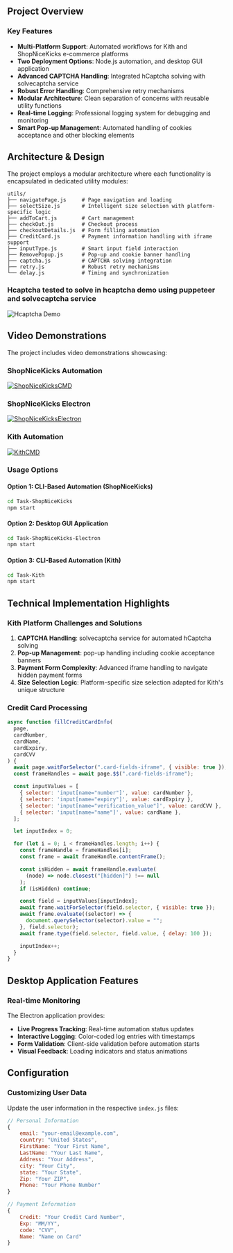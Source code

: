 ## Project Overview

### Key Features

- **Multi-Platform Support**: Automated workflows for Kith and ShopNiceKicks e-commerce platforms
- **Two Deployment Options**: Node.js automation, and desktop GUI application
- **Advanced CAPTCHA Handling**: Integrated hCaptcha solving with solvecaptcha service
- **Robust Error Handling**: Comprehensive retry mechanisms
- **Modular Architecture**: Clean separation of concerns with reusable utility functions
- **Real-time Logging**: Professional logging system for debugging and monitoring
- **Smart Pop-up Management**: Automated handling of cookies acceptance and other blocking elements

## Architecture & Design

The project employs a modular architecture where each functionality is encapsulated in dedicated utility modules:

```
utils/
├── navigatePage.js     # Page navigation and loading
├── selectSize.js       # Intelligent size selection with platform-specific logic
├── addToCart.js        # Cart management
├── checkOut.js         # Checkout process
├── checkoutDetails.js  # Form filling automation
├── CreditCard.js       # Payment information handling with iframe support
├── inputType.js        # Smart input field interaction
├── RemovePopup.js      # Pop-up and cookie banner handling
├── captcha.js          # CAPTCHA solving integration
├── retry.js            # Robust retry mechanisms
└── delay.js            # Timing and synchronization
```

### Hcaptcha tested to solve in hcaptcha demo using puppeteer and solvecaptcha service

![Hcaptcha Demo](https://github.com/HaniEdelbi/First-Task-Automation/blob/main/images/image.png)

## Video Demonstrations

The project includes video demonstrations showcasing:

### ShopNiceKicks Automation
[![ShopNiceKicksCMD](https://github.com/HaniEdelbi/First-Task-Automation/blob/main/images/Screenshot%202025-08-06%20201007.png)](https://github.com/HaniEdelbi/First-Task-Automation/blob/main/videos/2025-08-05%2011-13-06.mp4)

### ShopNiceKicks Electron
[![ShopNiceKicksElectron](https://github.com/HaniEdelbi/First-Task-Automation/blob/main/images/Screenshot%202025-08-06%20201311.png)](https://github.com/HaniEdelbi/First-Task-Automation/blob/main/videos/2025-08-05%2011-19-23.mp4)

### Kith Automation
[![KithCMD](https://github.com/HaniEdelbi/First-Task-Automation/blob/main/images/Screenshot%202025-08-06%20201216.png)](https://github.com/HaniEdelbi/First-Task-Automation/blob/main/videos/2025-08-05%2011-17-34.mp4)
### Usage Options

#### Option 1: CLI-Based Automation (ShopNiceKicks)

```bash
cd Task-ShopNiceKicks
npm start
```

#### Option 2: Desktop GUI Application

```bash
cd Task-ShopNiceKicks-Electron
npm start
```

#### Option 3: CLI-Based Automation (Kith)

```bash
cd Task-Kith
npm start
```

## Technical Implementation Highlights

### Kith Platform Challenges and Solutions

1. **CAPTCHA Handling**: solvecaptcha service for automated hCaptcha solving
2. **Pop-up Management**: pop-up handling including cookie acceptance banners
3. **Payment Form Complexity**: Advanced iframe handling to navigate hidden payment forms
4. **Size Selection Logic**: Platform-specific size selection adapted for Kith's unique structure

### Credit Card Processing

```javascript
async function fillCreditCardInfo(
  page,
  cardNumber,
  cardName,
  cardExpiry,
  cardCVV
) {
  await page.waitForSelector(".card-fields-iframe", { visible: true });
  const frameHandles = await page.$$(".card-fields-iframe");

  const inputValues = [
    { selector: 'input[name="number"]', value: cardNumber },
    { selector: 'input[name="expiry"]', value: cardExpiry },
    { selector: 'input[name="verification_value"]', value: cardCVV },
    { selector: 'input[name="name"]', value: cardName },
  ];

  let inputIndex = 0;

  for (let i = 0; i < frameHandles.length; i++) {
    const frameHandle = frameHandles[i];
    const frame = await frameHandle.contentFrame();

    const isHidden = await frameHandle.evaluate(
      (node) => node.closest("[hidden]") !== null
    );
    if (isHidden) continue;

    const field = inputValues[inputIndex];
    await frame.waitForSelector(field.selector, { visible: true });
    await frame.evaluate((selector) => {
      document.querySelector(selector).value = "";
    }, field.selector);
    await frame.type(field.selector, field.value, { delay: 100 });

    inputIndex++;
  }
}
```

## Desktop Application Features

### Real-time Monitoring

The Electron application provides:

- **Live Progress Tracking**: Real-time automation status updates
- **Interactive Logging**: Color-coded log entries with timestamps
- **Form Validation**: Client-side validation before automation starts
- **Visual Feedback**: Loading indicators and status animations

## Configuration

### Customizing User Data

Update the user information in the respective `index.js` files:

```javascript
// Personal Information
{
    email: "your-email@example.com",
    country: "United States",
    FirstName: "Your First Name",
    LastName: "Your Last Name",
    Address: "Your Address",
    city: "Your City",
    state: "Your State",
    Zip: "Your ZIP",
    Phone: "Your Phone Number"
}

// Payment Information
{
    Credit: "Your Credit Card Number",
    Exp: "MM/YY",
    code: "CVV",
    Name: "Name on Card"
}
```
